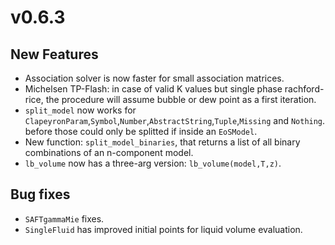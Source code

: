 # v0.6.3

## New Features

- Association solver is now faster for small association matrices.
- Michelsen TP-Flash: in case of valid K values but single phase rachford-rice, the procedure will assume bubble or dew point as a first iteration.
- `split_model` now works for `ClapeyronParam`,`Symbol`,`Number`,`AbstractString`,`Tuple`,`Missing` and `Nothing`. before those could only be splitted if inside an `EoSModel`.
- New function: `split_model_binaries`, that returns a list of all binary combinations of an n-component model.
- `lb_volume` now has a three-arg version: `lb_volume(model,T,z)`.

## Bug fixes
- `SAFTgammaMie` fixes.
- `SingleFluid` has improved initial points for liquid volume evaluation.

